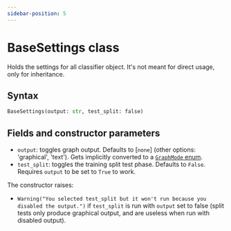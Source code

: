 ```yaml
---
sidebar-position: 5
---
```


# BaseSettings class

Holds the settings for all classifier object. It's not meant for direct usage, only for inheritance.


## Syntax

```python
BaseSettings(output: str, test_split: false)
```

## Fields and constructor parameters
- `output`: toggles graph output. Defaults to [`none`] (other options: 'graphical', 'text'). Gets implicitly converted to a [`GraphMode` enum](../utils/graphmode.md).
- `test_split`: toggles the training split test phase. Defaults to `False`. Requires `output` to be set to `True` to work.

The constructor raises:
- `Warning("You selected test_split but it won't run because you disabled the output.")` if `test_split` is run with `output` set to false (split tests only produce graphical output, and are useless when run with disabled output).
